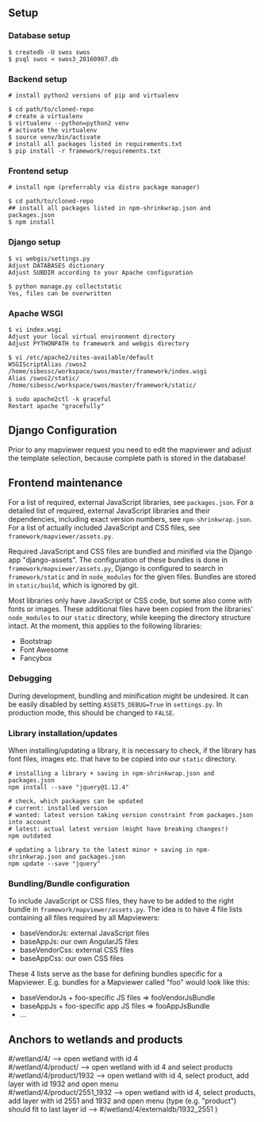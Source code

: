 ## Setup

### Database setup
```
$ createdb -U swos swos
$ psql swos < swos3_20160907.db
```

### Backend setup
```
# install python2 versions of pip and virtualenv

$ cd path/to/cloned-repo
# create a virtualenv
$ virtualenv --python=python2 venv
# activate the virtualenv
$ source venv/bin/activate
# install all packages listed in requirements.txt
$ pip install -r framework/requirements.txt
```

### Frontend setup
```
# install npm (preferrably via distro package manager)

$ cd path/to/cloned-repo
## install all packages listed in npm-shrinkwrap.json and packages.json
$ npm install
```

### Django setup
```
$ vi webgis/settings.py
Adjust DATABASES dictionary
Adjust SUBDIR according to your Apache configuration

$ python manage.py collectstatic
Yes, files can be overwritten
```

### Apache WSGI
```
$ vi index.wsgi
Adjust your local virtual environment directory
Adjust PYTHONPATH to framework and webgis directory

$ vi /etc/apache2/sites-available/default
WSGIScriptAlias /swos2 /home/sibessc/workspace/swos/master/framework/index.wsgi
Alias /swos2/static/ /home/sibessc/workspace/swos/master/framework/static/

$ sudo apache2ctl -k graceful
Restart apache "gracefully"
```

## Django Configuration
Prior to any mapviewer request you need to edit the mapviewer and adjust the template selection, because complete path is stored in the database!

## Frontend maintenance
For a list of required, external JavaScript libraries, see `packages.json`. For a detailed list of required, external JavaScript libraries and their dependencies, including exact version numbers, see `npm-shrinkwrap.json`. For a list of actually included JavaScript and CSS files, see `framework/mapviewer/assets.py`.

Required JavaScript and CSS files are bundled and minified via the Django app "django-assets". The configuration of these bundles is done in `framework/mapviewer/assets.py`, Django is configured to search in `framework/static` and in `node_modules` for the given files. Bundles are stored in `static/build`, which is ignored by git.

Most libraries only have JavaScript or CSS code, but some also come with fonts or images. These additional files have been copied from the libraries' `node_modules` to our `static` directory, while keeping the directory structure intact. At the moment, this applies to the following libraries:

* Bootstrap
* Font Awesome
* Fancybox

### Debugging
During development, bundling and minification might be undesired. It can be easily disabled by setting `ASSETS_DEBUG=True` in `settings.py`. In production mode, this should be changed to `FALSE`.

### Library installation/updates

When installing/updating a library, it is necessary to check, if the library has font files, images etc. that have to be copied into our `static` directory.

```
# installing a library + saving in npm-shrinkwrap.json and packages.json
npm install --save "jquery@1.12.4"

# check, which packages can be updated
# current: installed version
# wanted: latest version taking version constraint from packages.json into account
# latest: actual latest version (might have breaking changes!)
npm outdated

# updating a library to the latest minor + saving in npm-shrinkwrap.json and packages.json
npm update --save "jquery"
```

### Bundling/Bundle configuration

To include JavaScript or CSS files, they have to be added to the right bundle in `framework/mapviewer/assets.py`. The idea is to have 4 file lists containing all files required by all Mapviewers:
- baseVendorJs: external JavaScript files
- baseAppJs: our own AngularJS files
- baseVendorCss: external CSS files
- baseAppCss: our own CSS files

These 4 lists serve as the base for defining bundles specific for a Mapviewer. E.g. bundles for a Mapviewer called "foo" would look like this:
- baseVendorJs + foo-specific JS files => fooVendorJsBundle
- baseAppJs + foo-specific app JS files => fooAppJsBundle
- ...


## Anchors to wetlands and products
#/wetland/4/ --> open wetland with id 4  
#/wetland/4/product/ --> open wetland with id 4 and select products  
#/wetland/4/product/1932 --> open wetland with id 4, select product, add layer with id 1932 and open menu  
#/wetland/4/product/2551_1932 --> open wetland with id 4, select products, add layer with id 2551 and 1932 and open menu (type (e.g. "product") should fit to last layer id --> #/wetland/4/externaldb/1932_2551 )
